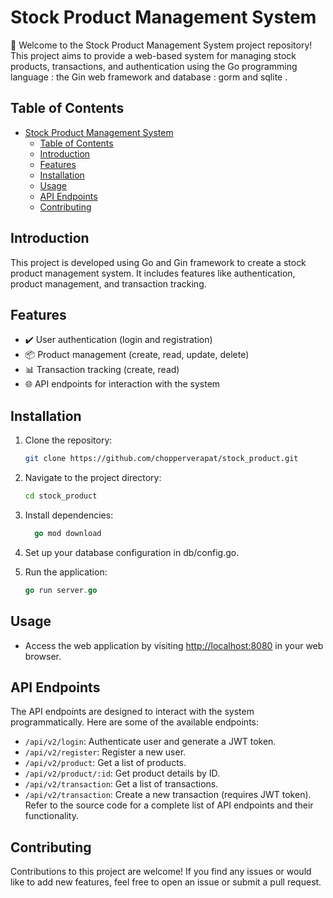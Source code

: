# Stock Product Management System

👋 Welcome to the Stock Product Management System project repository! This project aims to provide a web-based system for managing stock products, transactions, and authentication using the Go programming language : the Gin web framework and database : gorm and sqlite .

## Table of Contents

- [Stock Product Management System](#stock-product-management-system)
  - [Table of Contents](#table-of-contents)
  - [Introduction](#introduction)
  - [Features](#features)
  - [Installation](#installation)
  - [Usage](#usage)
  - [API Endpoints](#api-endpoints)
  - [Contributing](#contributing)

## Introduction

This project is developed using Go and Gin framework to create a stock product management system. It includes features like authentication, product management, and transaction tracking.

## Features

- ✔️ User authentication (login and registration)
- 📦 Product management (create, read, update, delete)
- 📊 Transaction tracking (create, read)
- 🌐 API endpoints for interaction with the system

## Installation

1. Clone the repository:

   ```bash
   git clone https://github.com/chopperverapat/stock_product.git

2. Navigate to the project directory:
   ```bash
   cd stock_product
   ```

3. Install dependencies:
    ```go
      go mod download
    ```

4. Set up your database configuration in db/config.go.
5. Run the application:
   ```go
   go run server.go
   ```


## Usage

- Access the web application by visiting [http://localhost:8080](http://localhost:8080) in your web browser.

## API Endpoints

The API endpoints are designed to interact with the system programmatically. Here are some of the available endpoints:

- `/api/v2/login`: Authenticate user and generate a JWT token.
- `/api/v2/register`: Register a new user.
- `/api/v2/product`: Get a list of products.
- `/api/v2/product/:id`: Get product details by ID.
- `/api/v2/transaction`: Get a list of transactions.
- `/api/v2/transaction`: Create a new transaction (requires JWT token).
Refer to the source code for a complete list of API endpoints and their functionality.

## Contributing

Contributions to this project are welcome! If you find any issues or would like to add new features, feel free to open an issue or submit a pull request.

